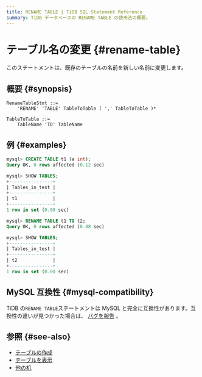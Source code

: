 ```yaml
---
title: RENAME TABLE | TiDB SQL Statement Reference
summary: TiDB データベースの RENAME TABLE の使用法の概要。
---
```


# テーブル名の変更 {#rename-table}

このステートメントは、既存のテーブルの名前を新しい名前に変更します。

## 概要 {#synopsis}

```ebnf+diagram
RenameTableStmt ::=
    'RENAME' 'TABLE' TableToTable ( ',' TableToTable )*

TableToTable ::=
    TableName 'TO' TableName
```

## 例 {#examples}

```sql
mysql> CREATE TABLE t1 (a int);
Query OK, 0 rows affected (0.12 sec)

mysql> SHOW TABLES;
+----------------+
| Tables_in_test |
+----------------+
| t1             |
+----------------+
1 row in set (0.00 sec)

mysql> RENAME TABLE t1 TO t2;
Query OK, 0 rows affected (0.08 sec)

mysql> SHOW TABLES;
+----------------+
| Tables_in_test |
+----------------+
| t2             |
+----------------+
1 row in set (0.00 sec)
```

## MySQL 互換性 {#mysql-compatibility}

TiDB の`RENAME TABLE`ステートメントは MySQL と完全に互換性があります。互換性の違いが見つかった場合は、 [バグを報告](https://docs.pingcap.com/tidb/stable/support) 。

## 参照 {#see-also}

-   [テーブルの作成](/sql-statements/sql-statement-create-table.md)
-   [テーブルを表示](/sql-statements/sql-statement-show-tables.md)
-   [他の机](/sql-statements/sql-statement-alter-table.md)
